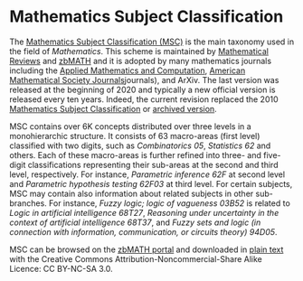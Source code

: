 # Mathematics Subject Classification

The [Mathematics Subject Classification (MSC)](https://mathscinet.ams.org/msc/msc2020.html) is the main taxonomy used in the field of *Mathematics*. This scheme is maintained by [Mathematical Reviews](http://www.ams.org/mr-database) and [zbMATH](https://zbmath.org) and it is adopted by many mathematics journals including the [Applied Mathematics and Computation](https://www.journals.elsevier.com/applied-mathematics-and-computation), [American Mathematical Society Journals](https://www.ams.org/publications/journals/)journals), and ArXiv. The last version was released at the beginning of 2020 and typically a new official version is released every ten years. Indeed, the current revision replaced the 2010 [Mathematics Subject Classification](https://mathscinet.ams.org/msc/msc2010.html) or [archived version](https://web.archive.org/web/20200102160148/http://msc2010.org/msc2010final-Aug10.pdf).

MSC contains over 6K concepts distributed over three levels in a monohierarchic structure. It consists of 63 macro-areas (first level) classified with two digits, such as *Combinatorics* *05*, *Statistics* *62* and others. Each of these macro-areas is further refined into three- and five-digit classifications representing their sub-areas at the second and third level, respectively. For instance, *Parametric inference* *62F* at second level and *Parametric hypothesis testing* *62F03* at third level. For certain subjects, MSC may contain also information about related subjects in other sub-branches. For instance, *Fuzzy logic; logic of vagueness* *03B52* is related to *Logic in artificial intelligence* *68T27*, *Reasoning under uncertainty in the context of artificial intelligence* *68T37*, and *Fuzzy sets and logic (in connection with information, communication, or circuits theory)* *94D05*.

MSC can be browsed on the [zbMATH portal](https://zbmath.org/classification) and downloaded in [plain text](https://web.archive.org/web/20210722035657/https://zbmath.org/static/msc2020.pdf) with the Creative Commons Attribution-Noncommercial-Share Alike Licence: CC BY-NC-SA 3.0.
